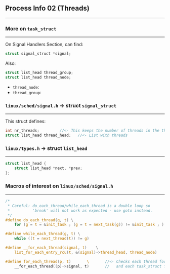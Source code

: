 ## Process Info 02 (Threads)
---

### More on `task_struct`
---

On Signal Handlers Section, can find:
```c
struct signal_struct *signal;
```

Also:
```c
struct list_head thread_group;
struct list_head thread_node;
```
- `thread_node`: 
- `thread_group`: 

### `linux/sched/signal.h` -> struct `signal_struct` 
---
This struct defines:

```c
int nr_threads;			//<- This keeps the number of threads in the thread group
struct list_head thread_head;	//<- List with threads
```

### `linux/types.h` -> struct `list_head`
---
```c
struct list_head {
	struct list_head *next, *prev;
};
```
### Macros of interest on `linux/sched/signal.h`
---
```c
/*
 * Careful: do_each_thread/while_each_thread is a double loop so
 *          'break' will not work as expected - use goto instead.
 */
#define do_each_thread(g, t) \
	for (g = t = &init_task ; (g = t = next_task(g)) != &init_task ; ) do

#define while_each_thread(g, t) \
	while ((t = next_thread(t)) != g)

#define __for_each_thread(signal, t)	\
	list_for_each_entry_rcu(t, &(signal)->thread_head, thread_node)

#define for_each_thread(p, t)		\		//<- Checks each thread for the given task_struct in "p", 
	__for_each_thread((p)->signal, t)		//   and each task_struct for threads is returned in "t" as a task_struct
```

